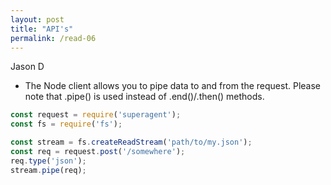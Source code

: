 ```yaml
---
layout: post
title: "API's"
permalink: /read-06
---
```

Jason D

* The Node client allows you to pipe data to and from the request. Please note that .pipe() is used instead of .end()/.then() methods.

``` javascript
const request = require('superagent');
const fs = require('fs');

const stream = fs.createReadStream('path/to/my.json');
const req = request.post('/somewhere');
req.type('json');
stream.pipe(req);

```